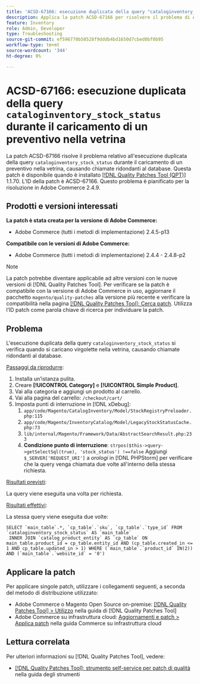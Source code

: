 ```yaml
---
title: 'ACSD-67166: esecuzione duplicata della query "cataloginventory_stock_status" durante il caricamento di un preventivo nella vetrina'
description: Applica la patch ACSD-67166 per risolvere il problema di Adobe Commerce in cui si verifica l’esecuzione duplicata della query "cataloginventory_stock_status" durante il caricamento di un preventivo sulla vetrina, causando chiamate ridondanti al database.
feature: Inventory
role: Admin, Developer
type: Troubleshooting
source-git-commit: ef596770b58528f9dddb4bd1650d7cbed0bf0b95
workflow-type: tm+mt
source-wordcount: '344'
ht-degree: 0%

---
```



# ACSD-67166: esecuzione duplicata della query `cataloginventory_stock_status` durante il caricamento di un preventivo nella vetrina

La patch ACSD-67166 risolve il problema relativo all&#39;esecuzione duplicata della query `cataloginventory_stock_status` durante il caricamento di un preventivo nella vetrina, causando chiamate ridondanti al database. Questa patch è disponibile quando è installato [[!DNL Quality Patches Tool (QPT)]](/help/tools/quality-patches-tool/quality-patches-tool-to-self-serve-quality-patches.md) 1.1.70. L’ID della patch è ACSD-67166. Questo problema è pianificato per la risoluzione in Adobe Commerce 2.4.9.

## Prodotti e versioni interessati

**La patch è stata creata per la versione di Adobe Commerce:**

* Adobe Commerce (tutti i metodi di implementazione) 2.4.5-p13

**Compatibile con le versioni di Adobe Commerce:**

* Adobe Commerce (tutti i metodi di implementazione) 2.4.4 - 2.4.8-p2

>[!NOTE]
>
>La patch potrebbe diventare applicabile ad altre versioni con le nuove versioni di [!DNL Quality Patches Tool]. Per verificare se la patch è compatibile con la versione di Adobe Commerce in uso, aggiornare il pacchetto `magento/quality-patches` alla versione più recente e verificare la compatibilità nella pagina [[!DNL Quality Patches Tool]: Cerca patch](https://experienceleague.adobe.com/tools/commerce-quality-patches/index.html). Utilizza l’ID patch come parola chiave di ricerca per individuare la patch.

## Problema

L&#39;esecuzione duplicata della query `cataloginventory_stock_status` si verifica quando si caricano virgolette nella vetrina, causando chiamate ridondanti al database.

<u>Passaggi da riprodurre</u>:

1. Installa un’istanza pulita.
1. Creare **[!UICONTROL Category]** e **[!UICONTROL Simple Product]**.
1. Vai alla categoria e aggiungi un prodotto al carrello.
1. Vai alla pagina del carrello: `/checkout/cart/`
1. Imposta punti di interruzione in [!DNL xDebug]:
   1. `app/code/Magento/CatalogInventory/Model/StockRegistryPreloader.php:115`
   1. `app/code/Magento/InventoryCatalog/Model/LegacyStockStatusCache.php:73`
   1. `lib/internal/Magento/Framework/Data/AbstractSearchResult.php:233`
   1. **Condizione punto di interruzione**: `strpos($this->query->getSelectSql(true), 'stock_status') !==false`
Aggiungi `$_SERVER['REQUEST_URI']` a *orologi* in [!DNL PHPStorm] per verificare che la query venga chiamata due volte all&#39;interno della stessa richiesta.

<u>Risultati previsti</u>:

La query viene eseguita una volta per richiesta.

<u>Risultati effettivi</u>:

La stessa query viene eseguita due volte:

```
SELECT `main_table`.*, `cp_table`.`sku`, `cp_table`.`type_id` FROM `cataloginventory_stock_status` AS `main_table`
 INNER JOIN `catalog_product_entity` AS `cp_table` ON main_table.product_id = cp_table.entity_id AND (cp_table.created_in <= 1 AND cp_table.updated_in > 1) WHERE (`main_table`.`product_id` IN(2)) AND (`main_table`.`website_id` = '0') 
```

## Applicare la patch

Per applicare singole patch, utilizzare i collegamenti seguenti, a seconda del metodo di distribuzione utilizzato:

* Adobe Commerce o Magento Open Source on-premise: [[!DNL Quality Patches Tool] > Utilizzo](/help/tools/quality-patches-tool/usage.md) nella guida di [!DNL Quality Patches Tool]
* Adobe Commerce su infrastruttura cloud: [Aggiornamenti e patch > Applica patch](https://experienceleague.adobe.com/docs/commerce-cloud-service/user-guide/develop/upgrade/apply-patches.html) nella guida Commerce su infrastruttura cloud

## Lettura correlata

Per ulteriori informazioni su [!DNL Quality Patches Tool], vedere:

* [[!DNL Quality Patches Tool]: strumento self-service per patch di qualità](/help/tools/quality-patches-tool/quality-patches-tool-to-self-serve-quality-patches.md) nella guida degli strumenti
